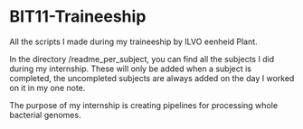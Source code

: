# BIT11-Traineeship
All the scripts I made during my traineeship by ILVO eenheid Plant. 

In the directory /readme_per_subject, you can find all the subjects I did during my internship. 
These will only be added when a subject is completed, the uncompleted subjects are always added on the day I worked on it in my one note. 

The purpose of my internship is creating pipelines for processing whole bacterial genomes. 
